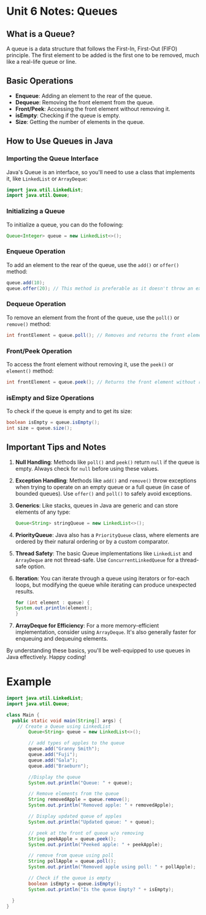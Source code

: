 # Unit 6 Notes: Queues

## What is a Queue?

A queue is a data structure that follows the First-In, First-Out (FIFO) principle. The first element to be added is the first one to be removed, much like a real-life queue or line.

## Basic Operations

- **Enqueue**: Adding an element to the rear of the queue.
- **Dequeue**: Removing the front element from the queue.
- **Front/Peek**: Accessing the front element without removing it.
- **isEmpty**: Checking if the queue is empty.
- **Size**: Getting the number of elements in the queue.

## How to Use Queues in Java

### Importing the Queue Interface

Java's Queue is an interface, so you'll need to use a class that implements it, like `LinkedList` or `ArrayDeque`:

```java
import java.util.LinkedList;
import java.util.Queue;
```

### Initializing a Queue

To initialize a queue, you can do the following:

```java
Queue<Integer> queue = new LinkedList<>();
```

### Enqueue Operation

To add an element to the rear of the queue, use the `add()` or `offer()` method:

```java
queue.add(10);
queue.offer(20); // This method is preferable as it doesn't throw an exception when the queue is full.
```

### Dequeue Operation

To remove an element from the front of the queue, use the `poll()` or `remove()` method:

```java
int frontElement = queue.poll(); // Removes and returns the front element, returns null if the queue is empty
```

### Front/Peek Operation

To access the front element without removing it, use the `peek()` or `element()` method:

```java
int frontElement = queue.peek(); // Returns the front element without removing, returns null if the queue is empty
```

### isEmpty and Size Operations

To check if the queue is empty and to get its size:

```java
boolean isEmpty = queue.isEmpty();
int size = queue.size();
```

## Important Tips and Notes

1. **Null Handling**: Methods like `poll()` and `peek()` return `null` if the queue is empty. Always check for `null` before using these values.

2. **Exception Handling**: Methods like `add()` and `remove()` throw exceptions when trying to operate on an empty queue or a full queue (in case of bounded queues). Use `offer()` and `poll()` to safely avoid exceptions.

3. **Generics**: Like stacks, queues in Java are generic and can store elements of any type:

   ```java
   Queue<String> stringQueue = new LinkedList<>();
   ```

4. **PriorityQueue**: Java also has a `PriorityQueue` class, where elements are ordered by their natural ordering or by a custom comparator.

5. **Thread Safety**: The basic Queue implementations like `LinkedList` and `ArrayDeque` are not thread-safe. Use `ConcurrentLinkedQueue` for a thread-safe option.

6. **Iteration**: You can iterate through a queue using iterators or for-each loops, but modifying the queue while iterating can produce unexpected results.

   ```java
   for (int element : queue) {
   System.out.println(element);
   }
   ```

7. **ArrayDeque for Efficiency**: For a more memory-efficient implementation, consider using `ArrayDeque`. It's also generally faster for enqueuing and dequeuing elements.

By understanding these basics, you'll be well-equipped to use queues in Java effectively. Happy coding!

# Example

```java
import java.util.LinkedList;
import java.util.Queue;

class Main {
  public static void main(String[] args) {
    // Create a Queue using LinkedList
		Queue<String> queue = new LinkedList<>();

		// add types of apples to the queue
		queue.add("Granny Smith");
		queue.add("Fuji");
		queue.add("Gala");
		queue.add("Braeburn");

		//Display the queue
		System.out.println("Queue: " + queue);

		// Remove elements from the queue
		String removedApple = queue.remove();
		System.out.println("Removed apple: " + removedApple);

		// Display updated queue of apples
		System.out.println("Updated queue: " + queue);

		// peek at the front of queue w/o removing
		String peekApple = queue.peek();
		System.out.println("Peeked apple: " + peekApple);

		// remove from queue using poll
		String pollApple = queue.poll();
		System.out.println("Removed apple using poll: " + pollApple);

		// Check if the queue is empty
		boolean isEmpty = queue.isEmpty();
		System.out.println("Is the queue Empty? " + isEmpty);

  }
}
```
